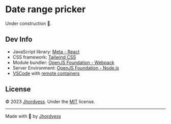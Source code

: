 # Date range pricker

Under construction 👷.

## Dev Info

- JavaScript library: [Meta - React](https://reactjs.org/)
- CSS framework: [Tailwind CSS](https://tailwindcss.com/)
- Module bundler: [OpenJS Foundation - Webpack](https://webpack.js.org/)
- Server Environment: [OpenJS Foundation - Node.js](https://nodejs.org/)
- [VSCode](https://code.visualstudio.com/) with [remote containers](https://code.visualstudio.com/docs/remote/containers)

## License

© 2023 [Jhordyess](https://github.com/jhordyess). Under the [MIT](https://choosealicense.com/licenses/mit/) license.

---

Made with 💪 by [Jhordyess](https://www.jhordyess.com/)
